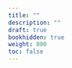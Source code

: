```yaml
---
title: ""
description: ""
draft: true
bookhidden: true
weight: 000
toc: false
---
```

<!--
Shift+click to zoom in.

<img src="/images/local-fr/..." alt=""/>

Shortcodes
* {{< alert info >}}{{< /alert>}}
* {{< alert warning >}}{{< /alert>}}
* {{< alert danger >}}{{< /alert>}}
* {{</* tabs "uniqueid" */>}}
    {{</* tab "tabName" */>}}{{</* /tab */>}}
    {{</* tab "tabName" */>}}{{</* /tab */>}}
    {{</* tab "tabName" */>}}{{</* /tab */>}}
    {{</* /tabs */>}}
* {{</* details "Title" [open] */>}}{{</* /details */>}}
* {{</* button relref="/" [class="..."] */>}}Get Home{{</* /button */>}}
* {{</* button href="https://github.com/alex-shpak/hugo-book" */>}}Contribute{{</* /button */>}}
* {{</* columns */>}}{{</*/columns*/>}}
-->